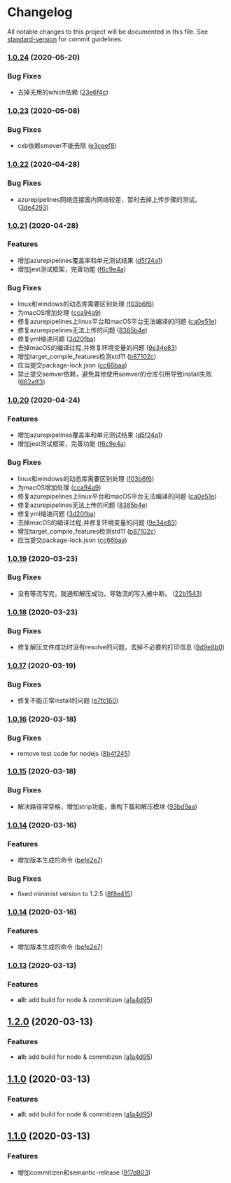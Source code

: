 # Changelog

All notable changes to this project will be documented in this file. See [standard-version](https://github.com/conventional-changelog/standard-version) for commit guidelines.

### [1.0.24](https://github.com/pass0a/cxb/compare/v1.0.23...v1.0.24) (2020-05-20)


### Bug Fixes

* 去掉无用的which依赖 ([23e6f4c](https://github.com/pass0a/cxb/commit/23e6f4cb7c952c1ba2b7464e9e226aec9f458d62))

### [1.0.23](https://github.com/pass0a/cxb/compare/v1.0.22...v1.0.23) (2020-05-08)


### Bug Fixes

* cxb依赖smever不能去除 ([e3ceef8](https://github.com/pass0a/cxb/commit/e3ceef877114d9690a24d8d227229ee6e864b16e))

### [1.0.22](https://github.com/pass0a/cxb/compare/v1.0.21...v1.0.22) (2020-04-28)


### Bug Fixes

* azurepipelines网络连接国内网络较差，暂时去掉上传步骤的测试。 ([3de4293](https://github.com/pass0a/cxb/commit/3de42938acb76a30040ca96aa4ceaea6ff1288e6))

### [1.0.21](https://github.com/pass0a/cxb/compare/v1.0.19...v1.0.21) (2020-04-28)


### Features

* 增加azurepipelines覆盖率和单元测试结果 ([d5f24a1](https://github.com/pass0a/cxb/commit/d5f24a1e92d2925e6aa70e72117db6518ffa16b9))
* 增加jest测试框架，完善功能 ([f6c9e4a](https://github.com/pass0a/cxb/commit/f6c9e4ad00ca56bc9d02748d6f786b00ecb1f7dd))


### Bug Fixes

* linux和windows的动态库需要区别处理 ([f03b6f6](https://github.com/pass0a/cxb/commit/f03b6f6eeb24954a8cf3afad61461655311beb8c))
* 为macOS增加处理 ([cca94a9](https://github.com/pass0a/cxb/commit/cca94a95bde40e976c53c4fb7500447b3d75d445))
* 修复azurepipelines上linux平台和macOS平台无法编译的问题 ([ca0e51e](https://github.com/pass0a/cxb/commit/ca0e51e138a56a350ed98d9515ff1e45778f2919))
* 修复azurepipelines无法上传的问题 ([8385b4e](https://github.com/pass0a/cxb/commit/8385b4e90274121a0131bda7e1aa2184c893ec88))
* 修复yml缩进问题 ([3d20fba](https://github.com/pass0a/cxb/commit/3d20fba659b1dee0b788ccdc0fa1da1fcdbccf03))
* 去掉macOS的编译过程,并修复环境变量的问题 ([9e34e83](https://github.com/pass0a/cxb/commit/9e34e83f1a401cf9acdcf262b4a4f3c30d41dbc8))
* 增加target_compile_features检测std11 ([b87102c](https://github.com/pass0a/cxb/commit/b87102c6b4e05f912f69bb0246786c4b072ca1bd))
* 应当提交package-lock.json ([cc66baa](https://github.com/pass0a/cxb/commit/cc66baa970a30b6648646edb317bd684cc0c4c98))
* 禁止提交semver依赖，避免其他使用semver的仓库引用导致install失败 ([662aff3](https://github.com/pass0a/cxb/commit/662aff387b76ea7d94be33376bfa21593f5494e3))

### [1.0.20](https://github.com/pass0a/cxb/compare/v1.0.19...v1.0.20) (2020-04-24)


### Features

* 增加azurepipelines覆盖率和单元测试结果 ([d5f24a1](https://github.com/pass0a/cxb/commit/d5f24a1e92d2925e6aa70e72117db6518ffa16b9))
* 增加jest测试框架，完善功能 ([f6c9e4a](https://github.com/pass0a/cxb/commit/f6c9e4ad00ca56bc9d02748d6f786b00ecb1f7dd))


### Bug Fixes

* linux和windows的动态库需要区别处理 ([f03b6f6](https://github.com/pass0a/cxb/commit/f03b6f6eeb24954a8cf3afad61461655311beb8c))
* 为macOS增加处理 ([cca94a9](https://github.com/pass0a/cxb/commit/cca94a95bde40e976c53c4fb7500447b3d75d445))
* 修复azurepipelines上linux平台和macOS平台无法编译的问题 ([ca0e51e](https://github.com/pass0a/cxb/commit/ca0e51e138a56a350ed98d9515ff1e45778f2919))
* 修复azurepipelines无法上传的问题 ([8385b4e](https://github.com/pass0a/cxb/commit/8385b4e90274121a0131bda7e1aa2184c893ec88))
* 修复yml缩进问题 ([3d20fba](https://github.com/pass0a/cxb/commit/3d20fba659b1dee0b788ccdc0fa1da1fcdbccf03))
* 去掉macOS的编译过程,并修复环境变量的问题 ([9e34e83](https://github.com/pass0a/cxb/commit/9e34e83f1a401cf9acdcf262b4a4f3c30d41dbc8))
* 增加target_compile_features检测std11 ([b87102c](https://github.com/pass0a/cxb/commit/b87102c6b4e05f912f69bb0246786c4b072ca1bd))
* 应当提交package-lock.json ([cc66baa](https://github.com/pass0a/cxb/commit/cc66baa970a30b6648646edb317bd684cc0c4c98))

### [1.0.19](https://github.com/pass0a/cxb/compare/v1.0.18...v1.0.19) (2020-03-23)


### Bug Fixes

* 没有等流写完，就通知解压成功，导致流的写入被中断。 ([22b1543](https://github.com/pass0a/cxb/commit/22b154310edaa1ba708f0e1decafdd5f2e1173fc))

### [1.0.18](https://github.com/pass0a/cxb/compare/v1.0.17...v1.0.18) (2020-03-23)


### Bug Fixes

* 修复解压文件成功时没有resolve的问题，去掉不必要的打印信息 ([9d9e8b0](https://github.com/pass0a/cxb/commit/9d9e8b0d1dc27afaa076e34513f60cbac8f8e117))

### [1.0.17](https://github.com/pass0a/cxb/compare/v1.0.16...v1.0.17) (2020-03-19)


### Bug Fixes

* 修复不能正常install的问题 ([e7fc160](https://github.com/pass0a/cxb/commit/e7fc160f7747f1e1bb466d9d9a56d5ca7fcc5fea))

### [1.0.16](https://github.com/pass0a/cxb/compare/v1.0.15...v1.0.16) (2020-03-18)


### Bug Fixes

* remove test code for nodejs ([8b4f245](https://github.com/pass0a/cxb/commit/8b4f245f676e2492a4dfa13fa9987061be71e2fa))

### [1.0.15](https://github.com/pass0a/cxb/compare/v1.0.14...v1.0.15) (2020-03-18)


### Bug Fixes

* 解决路径带空格，增加strip功能，重构下载和解压模块 ([93bd9aa](https://github.com/pass0a/cxb/commit/93bd9aa578e31476fa43249f735880e919d8e0b5))

### [1.0.14](https://github.com/pass0a/cxb/compare/v1.0.13...v1.0.14) (2020-03-16)


### Features

* 增加版本生成的命令 ([befe2e7](https://github.com/pass0a/cxb/commit/befe2e7a69033a09c0a82499dc7331e7f41e782a))


### Bug Fixes

* fixed minimist version to 1.2.5 ([8f8e415](https://github.com/pass0a/cxb/commit/8f8e415a8069fdea3a61c38598438c3ca36afb77))

### [1.0.14](https://github.com/pass0a/cxb/compare/v1.0.13...v1.0.14) (2020-03-16)


### Features

* 增加版本生成的命令 ([befe2e7](https://github.com/pass0a/cxb/commit/befe2e7a69033a09c0a82499dc7331e7f41e782a))

### [1.0.13](https://github.com/pass0a/cxb/compare/v1.0.12...v1.0.13) (2020-03-13)


### Features

* **all:** add build for node & commitizen ([a1a4d95](https://github.com/pass0a/cxb/commit/a1a4d9500df6f5b1756de22e04fbf1a5dca3e699))

## [1.2.0](https://github.com/pass0a/cxb/compare/v1.0.12...v1.2.0) (2020-03-13)


### Features

* **all:** add build for node & commitizen ([a1a4d95](https://github.com/pass0a/cxb/commit/a1a4d9500df6f5b1756de22e04fbf1a5dca3e699))

## [1.1.0](https://github.com/pass0a/cxb/compare/v1.0.12...v1.1.0) (2020-03-13)


### Features

* **all:** add build for node & commitizen ([a1a4d95](https://github.com/pass0a/cxb/commit/a1a4d9500df6f5b1756de22e04fbf1a5dca3e699))

## [1.1.0](https://github.com/pass0a/cxb/compare/v1.0.12...v1.1.0) (2020-03-13)


### Features

* 增加commitizen和semantic-release ([917d803](https://github.com/pass0a/cxb/commit/917d803cf0e64a7881e0c1b30d04d9c929b2cca3))
